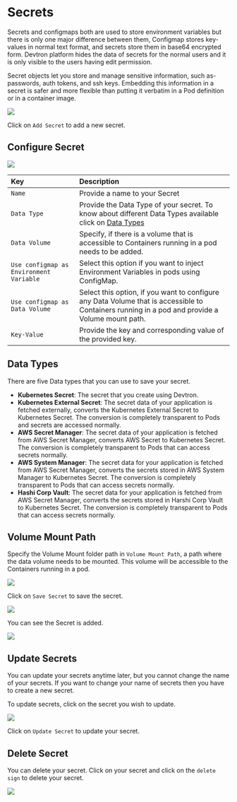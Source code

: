 # Secrets

Secrets and configmaps both are used to store environment variables but there is only one major difference between them, Configmap stores key-values in normal text format, and secrets store them in base64 encrypted form. Devtron platform hides the data of secrets for the normal users and it is only visible to the users having edit permission.

Secret objects let you store and manage sensitive information, such as- passwords, auth tokens, and ssh keys. Embedding this information in a secret is safer and more flexible than putting it verbatim in a Pod definition or in a container image.

![](../../.gitbook/assets/add-secret%20%281%29.png)

Click on `Add Secret` to add a new secret.

## Configure Secret

![](../../.gitbook/assets/configure-secrets%20%281%29%20%282%29.jpg)

| Key | Description |
| :--- | :--- |
| `Name` | Provide a name to your Secret |
| `Data Type` | Provide the Data Type of your secret. To know about different Data Types available click on [Data Types](secrets.md#data-types) |
| `Data Volume` | Specify, if there is a volume that is accessible to Containers running in a pod needs to be added. |
| `Use configmap as Environment Variable` | Select this option if you want to inject Environment Variables in pods using ConfigMap. |
| `Use configmap as Data Volume` | Select this option, if you want to configure any Data Volume that is accessible to Containers running in a pod and provide a Volume mount path. |
| `Key-Value` | Provide the key and corresponding value of the provided key. |

## Data Types

There are five Data types that you can use to save your secret.

* **Kubernetes Secret**: The secret that you create using Devtron.
* **Kubernetes External Secret**: The secret data of your application is fetched externally, converts the Kubernetes External Secret to Kubernetes Secret. The conversion is completely transparent to Pods and secrets are accessed normally.
* **AWS Secret Manager**: The secret data of your application is fetched from AWS Secret Manager, converts AWS Secret to Kubernetes Secret. The conversion is completely transparent to Pods that can access secrets normally.
* **AWS System Manager**: The secret data for your application is fetched from AWS Secret Manager, converts the secrets stored in AWS System Manager to Kubernetes Secret. The conversion is completely transparent to Pods that can access secrets normally.
* **Hashi Corp Vault**: The secret data for your application is fetched from AWS Secret Manager, converts the secrets stored in Harshi Corp Vault to Kubernetes Secret. The conversion is completely transparent to Pods that can access secrets normally.

## Volume Mount Path

Specify the Volume Mount folder path in `Volume Mount Path`, a path where the data volume needs to be mounted. This volume will be accessible to the Containers running in a pod.

![](../../.gitbook/assets/secret3%20%282%29.jpg)

Click on `Save Secret` to save the secret.

![](../../.gitbook/assets/secret-created%20%284%29.png)

You can see the Secret is added.

![](../../.gitbook/assets/arora3%20%281%29.gif)

## Update Secrets

You can update your secrets anytime later, but you cannot change the name of your secrets. If you want to change your name of secrets then you have to create a new secret.

To update secrets, click on the secret you wish to update.

![](../../.gitbook/assets/updating_secrets%20%281%29.png)

Click on `Update Secret` to update your secret.

## Delete Secret

You can delete your secret. Click on your secret and click on the `delete sign` to delete your secret.

![](../../.gitbook/assets/delete_secret%20%282%29%20%282%29.png)

